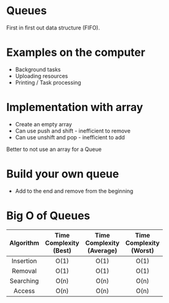 # Queues
First in first out data structure (FIFO).

# Examples on the computer
* Background tasks 
* Uploading resources
* Printing / Task processing

# Implementation with array
* Create an empty array
* Can use push and shift - inefficient to remove
* Can use unshift and pop - inefficient to add

Better to not use an array for a Queue

# Build your own queue 
* Add to the end and remove from the beginning


# Big O of Queues
|Algorithm|Time<br>Complexity<br>(Best)|Time<br>Complexity<br>(Average)|Time<br>Complexity<br>(Worst)|
|:-:|:-:|:-:|:-:|
|Insertion|O(1)|O(1)|O(1)|
|Removal|O(1)|O(1)|O(1)|
|Searching|O(n)|O(n)|O(n)|
|Access|O(n)|O(n)|O(n)|